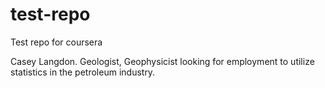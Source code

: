 # test-repo
Test repo for coursera

Casey Langdon. Geologist, Geophysicist looking for employment to utilize statistics in the petroleum industry.

